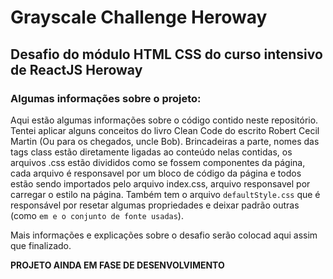 # Grayscale Challenge Heroway

## Desafio do módulo HTML CSS do curso intensivo de ReactJS Heroway

### Algumas informações sobre o projeto:

 Aqui estão algumas informações sobre o código contido neste repositório. Tentei aplicar alguns conceitos do livro Clean Code do escrito Robert Cecil Martin (Ou para os chegados, uncle Bob). Brincadeiras a parte, nomes das tags class estão diretamente ligadas ao conteúdo nelas contidas, os arquivos .css estão divididos como se fossem componentes da página, cada arquivo é responsavel por um bloco de código da página e todos estão sendo importados pelo arquivo index.css, arquivo responsavel por carregar o estilo na página. Também tem o arquivo `defaultStyle.css` que é responsável por resetar algumas propriedades e deixar padrão outras (como `em e o conjunto de fonte usadas`).

 Mais informações e explicações sobre o desafio serão colocad aqui assim que finalizado.


**PROJETO AINDA EM FASE DE DESENVOLVIMENTO**